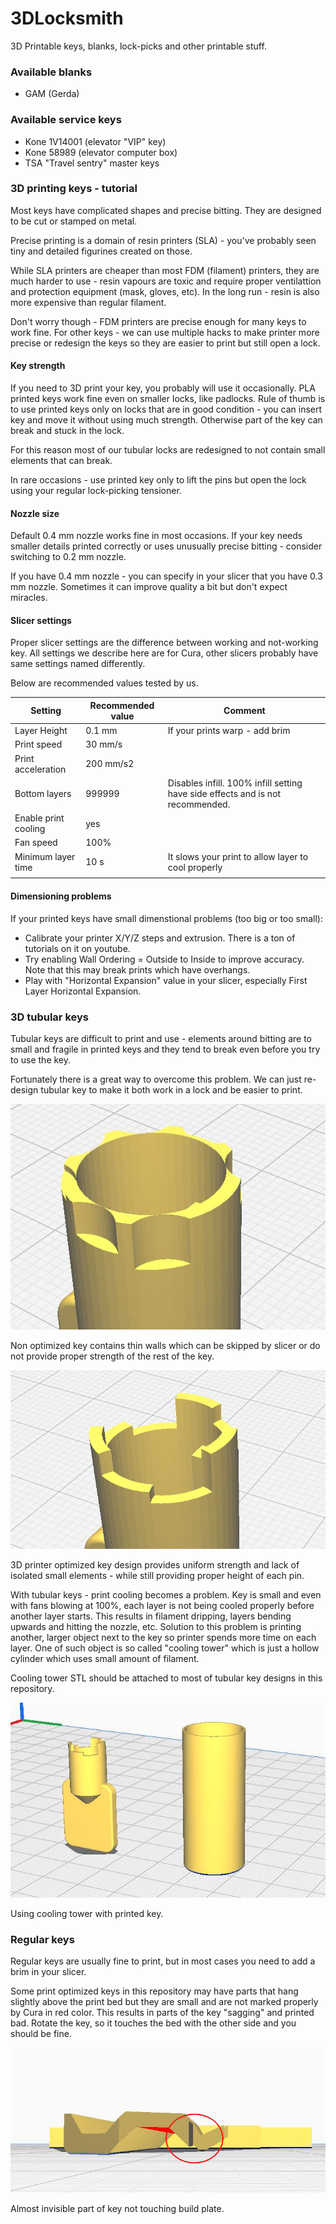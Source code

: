 # 3DLocksmith
3D Printable keys, blanks, lock-picks and other printable stuff.

### Available blanks

- GAM (Gerda)

### Available service keys

- Kone 1V14001 (elevator "VIP" key)
- Kone 58989 (elevator computer box)
- TSA "Travel sentry" master keys

### 3D printing keys - tutorial

Most keys have complicated shapes and precise bitting. They are designed to be cut or stamped on metal.

Precise printing is a domain of resin printers (SLA) - you've probably seen tiny and detailed figurines created on those.

While SLA printers are cheaper than most FDM (filament) printers, they are much harder to use - resin vapours are toxic and require proper ventilattion and protection equipment (mask, gloves, etc). In the long run - resin is also more expensive than regular filament.

Don't worry though - FDM printers are precise enough for many keys to work fine. For other keys - we can use multiple hacks to make printer more precise or redesign the keys so they are easier to print but still open a lock.

#### Key strength

If you need to 3D print your key, you probably will use it occasionally. PLA printed keys work fine even on smaller locks, like padlocks. Rule of thumb is to use printed keys only on locks that are in good condition - you can insert key and move it without using much strength. Otherwise part of the key can break and stuck in the lock.

For this reason most of our tubular locks are redesigned to not contain small elements that can break.

In rare occasions - use printed key only to lift the pins but open the lock using your regular lock-picking tensioner.

#### Nozzle size

Default 0.4 mm nozzle works fine in most occasions. If your key needs smaller details printed correctly or uses unusually precise bitting - consider switching to 0.2 mm nozzle.

If you have 0.4 mm nozzle - you can specify in your slicer that you have 0.3 mm nozzle. Sometimes it can improve quality a bit but don't expect miracles.


#### Slicer settings

Proper slicer settings are the difference between working and not-working key. All settings we describe here are for Cura, other slicers probably have same settings named differently.

Below are recommended values tested by us.

| Setting        | Recommended value  | Comment                           |  
|----------------|--------------------|----------------------------------------|
| Layer Height   |    0.1 mm          | If your prints warp - add brim         |  
|  Print speed   |      30 mm/s       |                                        |
|  Print acceleration   |      200 mm/s2       |                                        |
| Bottom layers  |  999999 | Disables infill. 100% infill setting have side effects and is not recommended. |
|  Enable print cooling   |      yes       |                                        |
|  Fan speed   |      100%        |                                        |
|  Minimum layer time   |      10 s       |          It slows your print to allow layer to cool properly                              |
                                   |


#### Dimensioning problems

If your printed keys have small dimenstional problems (too big or too small):

- Calibrate your printer X/Y/Z steps and extrusion. There is a ton of tutorials on it on youtube.
- Try enabling Wall Ordering = Outside to Inside to improve accuracy. Note that this may break prints which have overhangs.
- Play with "Horizontal Expansion" value in your slicer, especially First Layer Horizontal Expansion.


### 3D tubular keys

Tubular keys are difficult to print and use - elements around bitting are to small and fragile in printed keys and they tend to break even before you try to use the key. 

Fortunately there is a great way to overcome this problem. We can just re-design tubular key to make it both work in a lock and be easier to print.

![Non optimized tubular key](docs/images/non-optimized-tubular-key.JPG "Non optimized tubular key")

Non optimized key contains thin walls which can be skipped by slicer or do not provide proper strength of the rest of the key.


![Optimized tubular key](docs/images/optimized-tubular-key.JPG "Optimized tubular key")

3D printer optimized key design provides uniform strength and lack of isolated small elements - while still providing proper height of each pin.

With tubular keys - print cooling becomes a problem. Key is small and even with fans blowing at 100%, each layer is not being cooled properly before another layer starts. This results in filament dripping, layers bending upwards and hitting the nozzle, etc. Solution to this problem is printing another, larger object next to the key so printer spends more time on each layer.
One of such object is so called "cooling tower" which is just a hollow cylinder which uses small amount of filament.

Cooling tower STL should be attached to most of tubular key designs in this repository.

![Using cooling tower](docs/images/tubular-key-and-cooling-tower.JPG "Using cooling tower")

Using cooling tower with printed key.


### Regular keys

Regular keys are usually fine to print, but in most cases you need to add a brim in your slicer. 

Some print optimized keys in this repository may have parts that hang slightly above the print bed but they are small and are not marked properly by Cura in red color. This results in parts of the key "sagging" and printed bad. Rotate the key, so it touches the bed with the other side and you should be fine.

![Part not touching buildplate](docs/images/key-not-touching-printer_bed.JPG "Part not touching buildplate")

Almost invisible part of key not touching build plate.